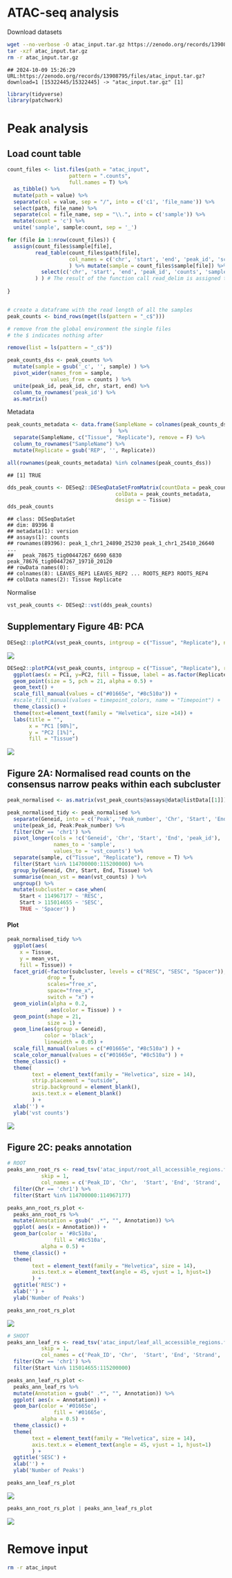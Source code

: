 ATAC-seq analysis
================

Download datasets

``` bash
wget --no-verbose -O atac_input.tar.gz https://zenodo.org/records/13908795/files/atac_input.tar.gz?download=1
tar -xzf atac_input.tar.gz
rm -r atac_input.tar.gz
```

    ## 2024-10-09 15:26:29 URL:https://zenodo.org/records/13908795/files/atac_input.tar.gz?download=1 [15322445/15322445] -> "atac_input.tar.gz" [1]

``` r
library(tidyverse)
library(patchwork)
```

# Peak analysis

## Load count table

``` r
count_files <- list.files(path = "atac_input", 
                    pattern = ".counts", 
                    full.names = T) %>% 
  as_tibble() %>%
  mutate(path = value) %>%
  separate(col = value, sep = "/", into = c('c1', 'file_name')) %>%
  select(path, file_name) %>%
  separate(col = file_name, sep = "\\.", into = c('sample')) %>%
  mutate(count = 'c') %>%
  unite('sample', sample:count, sep = '_')
```

``` r
for (file in 1:nrow(count_files)) {
  assign(count_files$sample[file], 
         read_table(count_files$path[file],
                    col_names = c('chr', 'start', 'end', 'peak_id', 'score', 'strand', 'misc1', 'misc2', 'misc3', 'misc4', 'counts')
                    ) %>% mutate(sample = count_files$sample[file]) %>%
           select(c('chr', 'start', 'end', 'peak_id', 'counts', 'sample')
         ) ) # The result of the function call read_delim is assigned to the name using the assign() function
 
}


# create a dataframe with the read length of all the samples
peak_counts <- bind_rows(mget(ls(pattern = "_c$")))

# remove from the global environment the single files
# the $ indicates nothing after 

remove(list = ls(pattern = "_c$"))
```

``` r
peak_counts_dss <- peak_counts %>% 
  mutate(sample = gsub('_c', '', sample) ) %>%
  pivot_wider(names_from = sample,
              values_from = counts ) %>%
  unite(peak_id, peak_id, chr, start, end) %>%
  column_to_rownames('peak_id') %>%
  as.matrix()
```

Metadata

``` r
peak_counts_metadata <- data.frame(SampleName = colnames(peak_counts_dss)
                                 )  %>%
  separate(SampleName, c("Tissue", "Replicate"), remove = F) %>%
  column_to_rownames("SampleName") %>%
  mutate(Replicate = gsub('REP', '', Replicate))
```

``` r
all(rownames(peak_counts_metadata) %in% colnames(peak_counts_dss))
```

    ## [1] TRUE

``` r
dds_peak_counts <- DESeq2::DESeqDataSetFromMatrix(countData = peak_counts_dss,
                                   colData = peak_counts_metadata,
                                   design = ~ Tissue)
dds_peak_counts
```

    ## class: DESeqDataSet 
    ## dim: 89396 8 
    ## metadata(1): version
    ## assays(1): counts
    ## rownames(89396): peak_1_chr1_24890_25230 peak_1_chr1_25410_26640 ...
    ##   peak_78675_tig00447267_6690_6830 peak_78676_tig00447267_19710_20120
    ## rowData names(0):
    ## colnames(8): LEAVES_REP1 LEAVES_REP2 ... ROOTS_REP3 ROOTS_REP4
    ## colData names(2): Tissue Replicate

Normalise

``` r
vst_peak_counts <- DESeq2::vst(dds_peak_counts)
```

## Supplementary Figure 4B: PCA

``` r
DESeq2::plotPCA(vst_peak_counts, intgroup = c("Tissue", "Replicate"), ntop = 500) 
```

![](figures/atac-SupFig4B_raw-1.png)<!-- -->

``` r
DESeq2::plotPCA(vst_peak_counts, intgroup = c("Tissue", "Replicate"), returnData = T,ntop = 500)  %>%
  ggplot(aes(x = PC1, y=PC2, fill = Tissue, label = as.factor(Replicate))) +
  geom_point(size = 5, pch = 21, alpha = 0.5) +
  geom_text() +
  scale_fill_manual(values = c("#01665e", "#8c510a")) +
  #scale_fill_manual(values = timepoint_colors, name = "Timepoint") +
  theme_classic() +
  theme(text=element_text(family = "Helvetica", size =14)) +
  labs(title = "",
       x = "PC1 [98%]",
       y = "PC2 [1%]",
       fill = "Tissue")
```

![](figures/atac-SupFig4B-1.png)<!-- -->

## Figure 2A: Normalised read counts on the consensus narrow peaks within each subcluster

``` r
peak_normalised <- as.matrix(vst_peak_counts@assays@data@listData[[1]]) %>% as_tibble(rownames = 'Geneid' )
```

``` r
peak_normalised_tidy <- peak_normalised %>% 
  separate(Geneid, into = c('Peak', 'Peak_number', 'Chr', 'Start', 'End'), remove = FALSE) %>%
  unite(peak_id, Peak:Peak_number) %>%
  filter(Chr == 'chr1') %>%
  pivot_longer(cols = !c('Geneid', 'Chr', 'Start', 'End', 'peak_id'),
               names_to = 'sample',
               values_to = 'vst_counts') %>%
  separate(sample, c("Tissue", "Replicate"), remove = T) %>%
  filter(Start %in% 114700000:115200000) %>% 
  group_by(Geneid, Chr, Start, End, Tissue) %>%
  summarise(mean_vst = mean(vst_counts) ) %>%
  ungroup() %>%
  mutate(subcluster = case_when(
    Start < 114967177 ~ 'RESC',
    Start > 115014655 ~ 'SESC',
    TRUE ~ 'Spacer') )
```

#### Plot

``` r
peak_normalised_tidy %>%
  ggplot(aes(
    x = Tissue,
    y = mean_vst,
    fill = Tissue)) +
  facet_grid(~factor(subcluster, levels = c("RESC", "SESC", "Spacer")), 
             drop = T,
             scales="free_x", 
             space="free_x",
             switch = "x") +
  geom_violin(alpha = 0.2,
              aes(color = Tissue) ) +
  geom_point(shape = 21,
             size = 1) + 
  geom_line(aes(group = Geneid),
            color = 'black',
            linewidth = 0.05) +
  scale_fill_manual(values = c("#01665e", "#8c510a") ) +
  scale_color_manual(values = c("#01665e", "#8c510a") ) +
  theme_classic() +
  theme(
        text = element_text(family = "Helvetica", size = 14),
        strip.placement = "outside",
        strip.background = element_blank(),
        axis.text.x = element_blank()
        ) +
  xlab('') +
  ylab('vst counts')
```

![](figures/atac-Fig2A-1.png)<!-- -->

## Figure 2C: peaks annotation

``` r
# ROOT 
peaks_ann_root_rs <- read_tsv('atac_input/root_all_accessible_regions.filtered.narrowPeak.annotation', 
           skip = 1,
           col_names = c('Peak_ID', 'Chr',  'Start', 'End', 'Strand', 'Peak_Score', 'Focus_Ratio', 'Annotation') ) %>%
  filter(Chr == 'chr1') %>%
  filter(Start %in% 114700000:114967177)
```

``` r
peaks_ann_root_rs_plot <- 
  peaks_ann_root_rs %>%
  mutate(Annotation = gsub(" .*", "", Annotation)) %>%
  ggplot( aes(x = Annotation)) +
  geom_bar(color = '#8c510a',
               fill = '#8c510a',
           alpha = 0.5) + 
  theme_classic() +
  theme(
        text = element_text(family = "Helvetica", size = 14),
        axis.text.x = element_text(angle = 45, vjust = 1, hjust=1)
        ) +
  ggtitle('RESC') + 
  xlab('') +
  ylab('Number of Peaks')

peaks_ann_root_rs_plot  
```

![](figures/atac-Fig2C_root-1.png)<!-- -->

``` r
# SHOOT 
peaks_ann_leaf_rs <- read_tsv('atac_input/leaf_all_accessible_regions.filtered.narrowPeak.annotation', 
           skip = 1,
           col_names = c('Peak_ID', 'Chr',  'Start', 'End', 'Strand', 'Peak_Score', 'Focus_Ratio', 'Annotation') ) %>%
  filter(Chr == 'chr1') %>%
  filter(Start %in% 115014655:115200000)
```

``` r
peaks_ann_leaf_rs_plot <- 
  peaks_ann_leaf_rs %>%
  mutate(Annotation = gsub(" .*", "", Annotation)) %>%
  ggplot( aes(x = Annotation)) +
  geom_bar(color = '#01665e',
               fill = '#01665e',
           alpha = 0.5) + 
  theme_classic() +
  theme(
        text = element_text(family = "Helvetica", size = 14),
        axis.text.x = element_text(angle = 45, vjust = 1, hjust=1)
        ) +
  ggtitle('SESC') + 
  xlab('') +
  ylab('Number of Peaks')

peaks_ann_leaf_rs_plot
```

![](figures/atac-Fig2C_leaf-1.png)<!-- -->

``` r
peaks_ann_root_rs_plot | peaks_ann_leaf_rs_plot
```

![](figures/atac-Fig2C-1.png)<!-- -->

# Remove input

``` bash
rm -r atac_input
```
